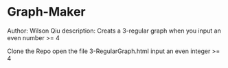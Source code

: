 ﻿# Graph-Maker #
 Author: Wilson Qiu
 description:
 Creats a 3-regular graph when you input an even number >= 4
 
 Clone the Repo 
 open the file 3-RegularGraph.html
 input an even integer >= 4
